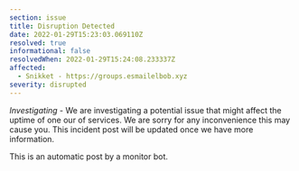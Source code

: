 ```yaml
---
section: issue
title: Disruption Detected
date: 2022-01-29T15:23:03.069110Z
resolved: true
informational: false
resolvedWhen: 2022-01-29T15:24:08.233337Z
affected:
  - Snikket - https://groups.esmailelbob.xyz
severity: disrupted
---
```

*Investigating* - We are investigating a potential issue that might affect the uptime of one our of services. We are sorry for any inconvenience this may cause you. This incident post will be updated once we have more information.

This is an automatic post by a monitor bot.
        